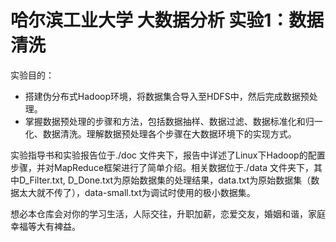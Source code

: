 # 哈尔滨工业大学 大数据分析 实验1：数据清洗



实验目的：

- 搭建伪分布式Hadoop环境，将数据集合导入至HDFS中，然后完成数据预处理。
- 掌握数据预处理的步骤和方法，包括数据抽样、数据过滤、数据标准化和归一化、数据清洗。理解数据预处理各个步骤在大数据环境下的实现方式。

实验指导书和实验报告位于./doc 文件夹下，报告中详述了Linux下Hadoop的配置步骤，并对MapReduce框架进行了简单介绍。相关数据位于./data 文件夹下，其中D_Filter.txt, D_Done.txt为原始数据集的处理结果，data.txt为原始数据集（数据太大就不传了），data-small.txt为调试时使用的极小数据集。





想必本仓库会对你的学习生活，人际交往，升职加薪，恋爱交友，婚姻和谐，家庭幸福等大有裨益。



